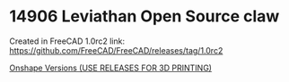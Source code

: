 # 14906 Leviathan Open Source claw


Created in FreeCAD 1.0rc2
link: https://github.com/FreeCAD/FreeCAD/releases/tag/1.0rc2

[Onshape Versions (USE RELEASES FOR 3D PRINTING)
](https://cad.onshape.com/documents/a0dbe87fbb9768f0d9da4c3b/w/19dc6b015422d780fd40d249/e/155a8ad0948398ab14c7126e?renderMode=0&uiState=6717e4c6d2272947c62e9574)
